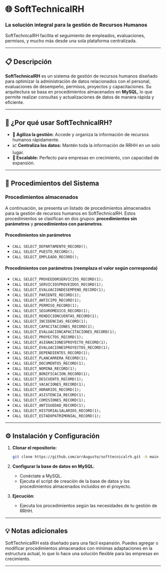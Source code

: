 
# 🌐 SoftTechnicalRH

### La solución integral para la gestión de Recursos Humanos

SoftTechnicalRH facilita el seguimiento de empleados, evaluaciones, permisos, y mucho más desde una sola plataforma centralizada.

---

## 📋 Descripción

**SoftTechnicalRH** es un sistema de gestión de recursos humanos diseñado para optimizar la administración de datos relacionados con el personal, evaluaciones de desempeño, permisos, proyectos y capacitaciones. Su arquitectura se basa en procedimientos almacenados en **MySQL**, lo que permite realizar consultas y actualizaciones de datos de manera rápida y eficiente.

---

## 🎯 ¿Por qué usar SoftTechnicalRH?

- **🚀 Agiliza la gestión:** Accede y organiza la información de recursos humanos rápidamente.
- **📈 Centraliza los datos:** Mantén toda la información de RRHH en un solo lugar.
- **🔄 Escalable:** Perfecto para empresas en crecimiento, con capacidad de expansión.

---

## 🧩 Procedimientos del Sistema

### Procedimientos almacenados

A continuación, se presenta un listado de procedimientos almacenados para la gestión de recursos humanos en SoftTechnicalRH. Estos procedimientos se clasifican en dos grupos: **procedimientos sin parámetros** y **procedimientos con parámetros**. 

#### Procedimientos sin parámetros
- `CALL SELECT_DEPARTAMENTO_RECORD();`
- `CALL SELECT_PUESTO_RECORD();`
- `CALL SELECT_EMPLEADO_RECORD();`

#### Procedimientos con parámetros (reemplaza el valor según corresponda)

- `CALL SELECT_PROVEEDORSERVICIOS_RECORD(1);`
- `CALL SELECT_SERVICIOSPROVEIDOS_RECORD(1);`
- `CALL SELECT_EVALUACIONDESEMPENO_RECORD(1);`
- `CALL SELECT_PARIENTE_RECORD(1);`
- `CALL SELECT_ANTICIPO_RECORD(1);`
- `CALL SELECT_PERMISO_RECORD(1);`
- `CALL SELECT_SEGUROMEDICO_RECORD(1);`
- `CALL SELECT_RENDICIONCUENTAS_RECORD(1);`
- `CALL SELECT_INCIDENCIAS_RECORD(1);`
- `CALL SELECT_CAPACITACIONES_RECORD(1);`
- `CALL SELECT_EVALUACIONCAPACITACIONES_RECORD(1);`
- `CALL SELECT_PROYECTOS_RECORD(1);`
- `CALL SELECT_ASIGNACIONESPROYECTO_RECORD(1);`
- `CALL SELECT_EVALUACIONESPROYECTOS_RECORD(1);`
- `CALL SELECT_DEPENDIENTES_RECORD(1);`
- `CALL SELECT_PLANCARRERA_RECORD(1);`
- `CALL SELECT_DOCUMENTOS_RECORD(1);`
- `CALL SELECT_NOMINA_RECORD(1);`
- `CALL SELECT_BONIFICACION_RECORD(1);`
- `CALL SELECT_DESCUENTO_RECORD(1);`
- `CALL SELECT_VACACIONES_RECORD(1);`
- `CALL SELECT_HORARIOS_RECORD(1);`
- `CALL SELECT_ASISTENCIA_RECORD(1);`
- `CALL SELECT_COMISIONES_RECORD(1);`
- `CALL SELECT_ANTIGUEDAD_RECORD(1);`
- `CALL SELECT_HISTORIALSALARIOS_RECORD(1);`
- `CALL SELECT_ESTADOPATRIMONIAL_RECORD(1);`

---

## ⚙️ Instalación y Configuración

1. **Clonar el repositorio:**
   ```bash
   git clone https://github.com/arrAugusto/softtecnicalrh.git -b main
   ```

2. **Configurar la base de datos en MySQL**:
   - Conéctate a MySQL.
   - Ejecuta el script de creación de la base de datos y los procedimientos almacenados incluidos en el proyecto.

3. **Ejecución**:
   - Ejecuta los procedimientos según las necesidades de tu gestión de RRHH.

---

## 💡 Notas adicionales

SoftTechnicalRH está diseñado para una fácil expansión. Puedes agregar o modificar procedimientos almacenados con mínimas adaptaciones en la estructura actual, lo que lo hace una solución flexible para las empresas en crecimiento.

---
